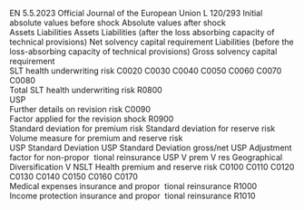 EN  5.5.2023 Official Journal of the European Union L 120/293
 Initial absolute values before 
shock  Absolute values after shock  
Assets  Liabilities  Assets  Liabilities (after the 
loss absorbing 
capacity of technical 
provisions)  Net solvency capital 
requirement  Liabilities 
(before the 
loss-absorbing 
capacity of 
technical 
provisions)  Gross solvency 
capital 
requirement  
SLT health underwriting risk  C0020  C0030  C0040  C0050  C0060  C0070  C0080  
Total SLT health underwriting risk  R0800  
USP  
Further details on revision risk  C0090  
Factor applied for the revision shock  R0900  
Standard deviation for premium risk  Standard 
deviation for 
reserve risk  Volume measure for premium and reserve risk  
USP 
Standard 
Deviation  USP 
Standard 
Deviation 
gross/net  USP 
Adjustment 
factor for 
non-propor ­
tional 
reinsurance  USP  V  prem  V  res  Geographical 
Diversification  V 
NSLT Health premium and reserve risk  C0100  C0110  C0120  C0130  C0140  C0150  C0160  C0170  
Medical expenses insurance and propor ­
tional reinsurance  R1000  
Income protection insurance and propor ­
tional reinsurance  R1010